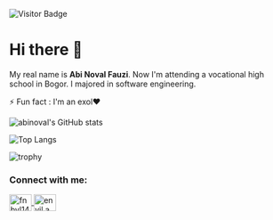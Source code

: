 ![Visitor Badge](https://visitor-badges.glitch.me?username=abinoval&repo=abinoval)

# Hi there 👋

My real name is **Abi Noval Fauzi**. Now I'm attending a vocational high school in Bogor. I majored in software engineering.

⚡ Fun fact : I'm an exol❤

![abinoval's GitHub stats](https://github-readme-stats.vercel.app/api?username=abinoval&show_icons=true&count_private=true&theme=tokyonight)

![Top Langs](https://github-readme-stats.vercel.app/api/top-langs/?username=abinoval&layout=compact&theme=tokyonight)

![trophy](https://github-profile-trophy.vercel.app/?username=abinoval&theme=onedark&column=3&margin-w=15&margin-h=15)

<h3 align="left">Connect with me:</h3>
<p align="left">
    <a href="https://twitter.com/fnbyl1485" target="blank">
        <img align="center" src="https://raw.githubusercontent.com/rahuldkjain/github-profile-readme-generator/master/src/images/icons/Social/twitter.svg" alt="fnbyl1485" height="30" width="40" />
    </a>
    <a href="https://www.instagram.com/envil.a/" target="blank">
        <img align="center" src="https://raw.githubusercontent.com/rahuldkjain/github-profile-readme-generator/master/src/images/icons/Social/instagram.svg" alt="envil.a" height="30" width="40" />
    </a>
</p>
